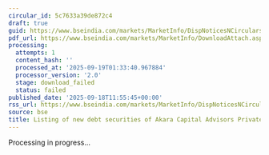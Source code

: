 ```yaml
---
circular_id: 5c7633a39de872c4
draft: true
guid: https://www.bseindia.com/markets/MarketInfo/DispNoticesNCirculars.aspx?Noticeid={6BF25DEC-D852-4086-98E2-50A5C5E432E3}&noticeno=20250918-29&dt=09/18/2025&icount=29&totcount=63&flag=0
pdf_url: https://www.bseindia.com/markets/MarketInfo/DownloadAttach.aspx?id=20250918-29&attachedId=
processing:
  attempts: 1
  content_hash: ''
  processed_at: '2025-09-19T01:33:40.967884'
  processor_version: '2.0'
  stage: download_failed
  status: failed
published_date: '2025-09-18T11:55:45+00:00'
rss_url: https://www.bseindia.com/markets/MarketInfo/DispNoticesNCirculars.aspx?Noticeid={6BF25DEC-D852-4086-98E2-50A5C5E432E3}&noticeno=20250918-29&dt=09/18/2025&icount=29&totcount=63&flag=0
source: bse
title: Listing of new debt securities of Akara Capital Advisors Private Limited
---
```


Processing in progress...